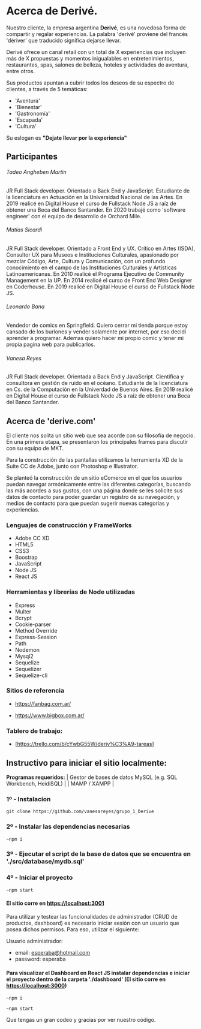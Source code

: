 # Acerca de Derivé.

Nuestro cliente, la empresa argentina **Derivé**, es una novedosa forma de compartir y regalar experiencias. 
La palabra 'derivé' proviene del francés 'dériver' que traducido significa dejarse llevar.

Derivé ofrece un canal retail con un total de X experiencias que incluyen más de X propuestas y momentos inigualables en entretenimientos, restaurantes, spas, salones de belleza, hoteles y actividades de aventura, entre otros.

Sus productos apuntan a cubrir todos los deseos de su espectro de clientes, a través de 5 temáticas:

- 'Aventura'
- 'Bienestar'
- 'Gastronomía'
- 'Escapada'
- 'Cultura'

Su eslogan es **"Dejate llevar por la experiencia"**

## Participantes

###### Tadeo Angheben Martin
JR Full Stack developer. Orientado a Back End y JavaScript. Estudiante de la licenciatura en Actuación en la Universidad Nacional de las Artes.
En 2019 realicé en Digital House el curso de Fullstack Node JS a raíz de obtener una Beca del Banco Santander. En 2020 trabajé como 'software engineer' con el equipo de desarrollo de Orchard Mile.

###### Matias Sicardi
JR Full Stack developer. Orientado a Front End y UX. Crítico en Artes (ISDA), Consultor UX para Museos e Instituciones Culturales, apasionado por mezclar Código, Arte, Cultura y Comunicación, con un profundo conocimiento en el campo de las Instituciones Culturales y Artísticas Latinoamericanas. En 2010 realicé el Programa Ejecutivo de Community Management en la UP. En 2014 realicé el curso de Front End Web Designer en Coderhouse. En 2019 realicé en Digital House el curso de Fullstack Node JS.

###### Leonardo Bana
Vendedor de comics en Springfield. Quiero cerrar mi tienda porque estoy cansado de los burlones y vender solamente por internet, por eso decidi aprender a programar. Ademas quiero hacer mi propio comic y tener mi propia pagina web para publicarlos.

###### Vanesa Reyes
JR Full Stack developer. Orientada a Back End y JavaScript. Científica y consultora en gestión de ruido en el océano. Estudiante de la licenciatura en Cs. de la Computación en la Univerdad de Buenos Aires.
En 2019 realicé en Digital House el curso de Fullstack Node JS a raíz de obtener una Beca del Banco Santander.

## Acerca de 'derive.com'

El cliente nos solita un sitio web que sea acorde con su filosofía de negocio. En una primera etapa, se presentaron los principales frames para discutir con su equipo de MKT.

Para la construcción de las pantallas utilizamos la herramienta XD de la Suite CC de Adobe, junto con Photoshop e Illustrator.

Se planteó la construcción de un sitio eComerce en el que los usuarios puedan navegar armónicamente entre las diferentes categorías, buscando las más acordes a sus gustos, con una página donde se les solicite sus datos de contacto para poder guardar un registro de su navegación, y medios de contacto para que puedan sugerir nuevas categorías y experiencias.

### Lenguajes de construcción y FrameWorks

- Adobe CC XD
- HTML5
- CSS3
- Boostrap
- JavaScript
- Node JS
- React JS

### Herramientas y librerías de Node utilizadas

- Express
- Multer
- Bcrypt
- Cookie-parser
- Method Override
- Express-Session
- Path
- Nodemon
- Mysql2
- Sequelize
- Sequelizer
- Sequelize-cli

### Sitios de referencia

- https://fanbag.com.ar/

- https://www.bigbox.com.ar/

### Tablero de trabajo: 
- [https://trello.com/b/cYwbG55W/deriv%C3%A9-tareas]

## Instructivo para iniciar el sitio localmente:

**Programas requeridos:**
| Gestor de bases de datos MySQL (e.g. SQL Workbench, HeidiSQL) |
| MAMP / XAMPP                                              |


### 1º - Instalacion

```git clone https://github.com/vanesareyes/grupo_1_Derive```

### 2º - Instalar las dependencias necesarias

```~npm i```

### 3º - Ejecutar el script de la base de datos que se encuentra en './src/database/mydb.sql'
 
### 4º - Iniciar el proyecto

```~npm start```

#### El sitio corre en [https://localhost:3001](https://localhost:3001)

Para utilizar y testear las funcionalidades de administrador (CRUD de productos, dashboard) es necesario iniciar sesión con un usuario que posea dichos permisos. Para eso, utilizar el siguiente:

Usuario administrador: 
 - email: esperaba@hotmail.com
 - password: esperaba
 
 #### Para visualizar el Dashboard en React JS instalar dependencias e iniciar el proyecto dentro de la carpeta './dashboard' (El sitio corre en [https://localhost:3000](https://localhost:3000))
 
  ```~npm i```
  
  ```~npm start```

Que tengas un gran codeo y gracias por ver nuestro código.


